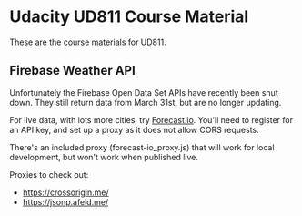 # Udacity UD811 Course Material

These are the course materials for UD811.


## Firebase Weather API

Unfortunately the Firebase Open Data Set APIs have recently been shut
down. They still return data from March 31st, but are no longer updating.

For live data, with lots more cities, try [Forecast.io](http://forecast.io/).
You'll need to register for an API key, and set up a proxy as it does not 
allow CORS requests.

There's an included proxy (forecast-io_proxy.js) that will work for local
development, but won't work when published live. 

Proxies to check out:
* https://crossorigin.me/
* https://jsonp.afeld.me/
